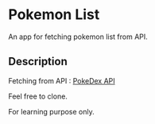# Pokemon List

An app for fetching pokemon list from API.

## Description

Fetching from API : [PokeDex API]("https://raw.githubsercontent.com/Biuni/PokemonGO-Pokedex/master/pokedex.json")

Feel free to clone.

For learning purpose only.
